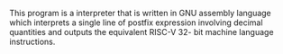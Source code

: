 This program is a interpreter that is written in GNU assembly language which interprets a single line of postfix expression involving decimal quantities and outputs the equivalent RISC-V 32- bit machine language instructions.
